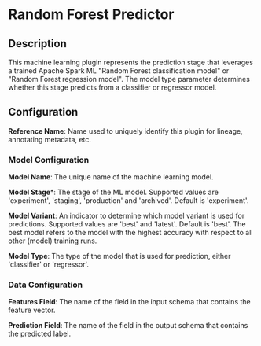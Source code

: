 
# Random Forest Predictor

## Description
This machine learning plugin represents the prediction stage that leverages a trained Apache Spark ML "Random Forest 
classification model" or "Random Forest regression model". The model type parameter determines whether this stage 
predicts from a classifier or regressor model.

## Configuration
**Reference Name**: Name used to uniquely identify this plugin for lineage, annotating metadata, etc.

### Model Configuration
**Model Name**: The unique name of the machine learning model.

**Model Stage***: The stage of the ML model. Supported values are 'experiment', 'staging', 'production'
and 'archived'. Default is 'experiment'.

**Model Variant**: An indicator to determine which model variant is used for predictions. Supported values
are 'best' and 'latest'. Default is 'best'. The best model refers to the model with the highest accuracy
with respect to all other (model) training runs.

**Model Type**: The type of the model that is used for prediction, either 'classifier' or 'regressor'.

### Data Configuration
**Features Field**: The name of the field in the input schema that contains the feature vector.

**Prediction Field**: The name of the field in the output schema that contains the predicted label.

